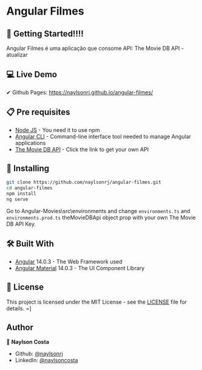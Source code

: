 # Angular Filmes 

## 🚀 Getting Started!!!!

Angular Filmes é uma aplicação que consome API: The Movie DB API - atualizar


## 💻 Live Demo

✔ Github Pages: https://naylsonrj.github.io/angular-filmes/ 


## 📋 Pre requisites

* <a href="https://nodejs.org/es/" target="_blank">Node JS</a> - You need it to use npm
* <a href="https://angular.io/cli" target="_blank">Angular CLI</a> - Command-line interface tool needed to manage Angular applications
* <a href="https://developers.themoviedb.org/3" target="_blank">The Movie DB API</a> - Click the link to get your own API

## 🔧 Installing

```bash
git clone https://github.com/naylsonrj/angular-filmes.git
cd angular-filmes
npm install
ng serve 
```
Go to Angular-Movies\src\environments and change ```environments.ts``` and ```environments.prod.ts``` theMovieDBApi object prop with your own The Movie DB API Key.

## 🛠️ Built With

* <a href="https://angular.io/" target="_blank">Angular</a> 14.0.3 - The Web Framework used
* <a href="https://material.angular.io/" target="_blank">Angular Material</a> 14.0.3 - The UI Component Library

## 📄 License

This project is licensed under the MIT License - see the [LICENSE](LICENSE) file for details. =]


## Author

👤 **Naylson Costa**

* Github: [@naylsonrj](https://github.com/naylsonrj)
* LinkedIn: [@naylsoncosta](https://linkedin.com/in/naylsoncosta)
